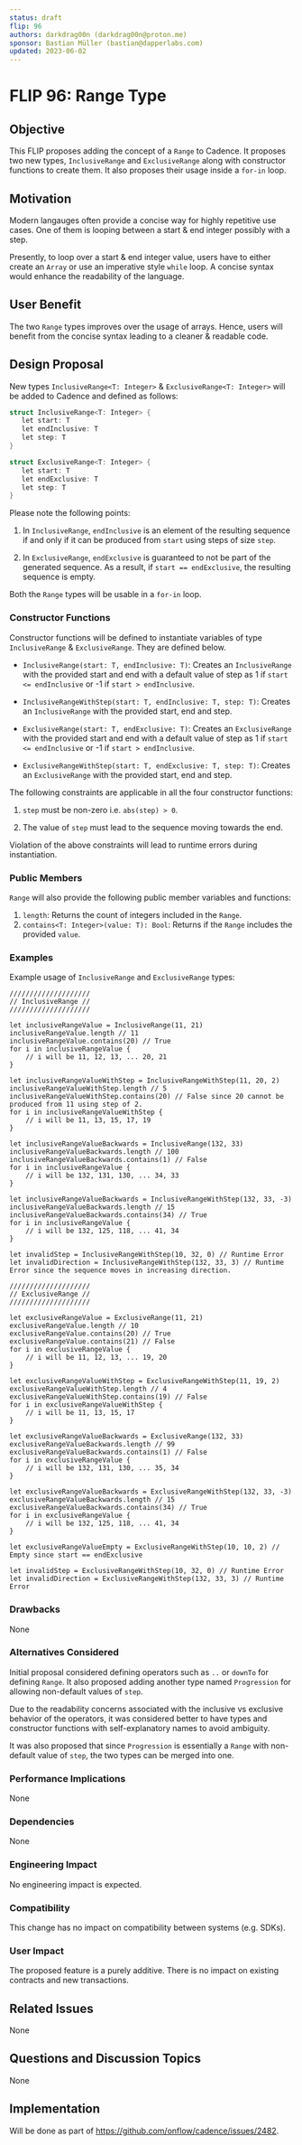 ```yaml
---
status: draft
flip: 96
authors: darkdrag00n (darkdrag00n@proton.me)
sponsor: Bastian Müller (bastian@dapperlabs.com)
updated: 2023-06-02
---
```


# FLIP 96: Range Type

## Objective

This FLIP proposes adding the concept of a `Range` to Cadence. It proposes two new types, `InclusiveRange` and `ExclusiveRange` along with constructor functions to create them. It also proposes their usage inside a `for-in` loop.

## Motivation

Modern langauges often provide a concise way for highly repetitive use cases. One of them is looping between a start & end integer possibly with a step.

Presently, to loop over a start & end integer value, users have to either create an `Array` or use an imperative style `while` loop. A concise syntax would enhance the readability of the language.

## User Benefit

The two `Range` types improves over the usage of arrays. Hence, users will benefit from the concise syntax leading to a cleaner & readable code.

## Design Proposal

New types `InclusiveRange<T: Integer>` & `ExclusiveRange<T: Integer>` will be added to Cadence and defined as follows:

```go
struct InclusiveRange<T: Integer> {
   let start: T
   let endInclusive: T
   let step: T
}

struct ExclusiveRange<T: Integer> {
   let start: T
   let endExclusive: T
   let step: T
}
```

Please note the following points:
1. In `InclusiveRange`, `endInclusive` is an element of the resulting sequence if and only if it can be produced from `start` using steps of size `step`.

2. In `ExclusiveRange`, `endExclusive` is guaranteed to not be part of the generated sequence. As a result, if `start == endExclusive`, the resulting sequence is empty.

Both the `Range` types will be usable in a `for-in` loop.

### Constructor Functions
Constructor functions will be defined to instantiate variables of type `InclusiveRange` & `ExclusiveRange`. They are defined below.

- `InclusiveRange(start: T, endInclusive: T)`: Creates an `InclusiveRange` with the provided start and end with a default value of step as 1 if `start <= endInclusive` or -1 if `start > endInclusive`.

- `InclusiveRangeWithStep(start: T, endInclusive: T, step: T)`: Creates an `InclusiveRange` with the provided start, end and step.

- `ExclusiveRange(start: T, endExclusive: T)`: Creates an `ExclusiveRange` with the provided start and end with a default value of step as 1 if `start <= endInclusive` or -1 if `start > endInclusive`.

- `ExclusiveRangeWithStep(start: T, endExclusive: T, step: T)`: Creates an `ExclusiveRange` with the provided start, end and step.

The following constraints are applicable in all the four constructor functions:

1. `step` must be non-zero i.e. `abs(step) > 0`.

2. The value of `step` must lead to the sequence moving towards the end.

Violation of the above constraints will lead to runtime errors during instantiation.

### Public Members
`Range` will also provide the following public member variables and functions:

1. `length`: Returns the count of integers included in the `Range`.
2. `contains<T: Integer>(value: T): Bool`: Returns if the `Range` includes the provided `value`.

### Examples

Example usage of `InclusiveRange` and `ExclusiveRange` types:

```cadence
////////////////////
// InclusiveRange //
////////////////////

let inclusiveRangeValue = InclusiveRange(11, 21)
inclusiveRangeValue.length // 11
inclusiveRangeValue.contains(20) // True
for i in inclusiveRangeValue {
    // i will be 11, 12, 13, ... 20, 21
}

let inclusiveRangeValueWithStep = InclusiveRangeWithStep(11, 20, 2)
inclusiveRangeValueWithStep.length // 5
inclusiveRangeValueWithStep.contains(20) // False since 20 cannot be produced from 11 using step of 2.
for i in inclusiveRangeValueWithStep {
    // i will be 11, 13, 15, 17, 19
}

let inclusiveRangeValueBackwards = InclusiveRange(132, 33)
inclusiveRangeValueBackwards.length // 100
inclusiveRangeValueBackwards.contains(1) // False
for i in inclusiveRangeValue {
    // i will be 132, 131, 130, ... 34, 33
}

let inclusiveRangeValueBackwards = InclusiveRangeWithStep(132, 33, -3)
inclusiveRangeValueBackwards.length // 15
inclusiveRangeValueBackwards.contains(34) // True
for i in inclusiveRangeValue {
    // i will be 132, 125, 118, ... 41, 34
}

let invalidStep = InclusiveRangeWithStep(10, 32, 0) // Runtime Error
let invalidDirection = InclusiveRangeWithStep(132, 33, 3) // Runtime Error since the sequence moves in increasing direction.

////////////////////
// ExclusiveRange //
////////////////////

let exclusiveRangeValue = ExclusiveRange(11, 21)
exclusiveRangeValue.length // 10
exclusiveRangeValue.contains(20) // True
exclusiveRangeValue.contains(21) // False
for i in exclusiveRangeValue {
    // i will be 11, 12, 13, ... 19, 20
}

let exclusiveRangeValueWithStep = ExclusiveRangeWithStep(11, 19, 2)
exclusiveRangeValueWithStep.length // 4
exclusiveRangeValueWithStep.contains(19) // False
for i in exclusiveRangeValueWithStep {
    // i will be 11, 13, 15, 17
}

let exclusiveRangeValueBackwards = ExclusiveRange(132, 33)
exclusiveRangeValueBackwards.length // 99
exclusiveRangeValueBackwards.contains(1) // False
for i in exclusiveRangeValue {
    // i will be 132, 131, 130, ... 35, 34
}

let exclusiveRangeValueBackwards = ExclusiveRangeWithStep(132, 33, -3)
exclusiveRangeValueBackwards.length // 15
exclusiveRangeValueBackwards.contains(34) // True
for i in exclusiveRangeValue {
    // i will be 132, 125, 118, ... 41, 34
}

let exclusiveRangeValueEmpty = ExclusiveRangeWithStep(10, 10, 2) // Empty since start == endExclusive

let invalidStep = ExclusiveRangeWithStep(10, 32, 0) // Runtime Error
let invalidDirection = ExclusiveRangeWithStep(132, 33, 3) // Runtime Error
```

### Drawbacks

None

### Alternatives Considered
Initial proposal considered defining operators such as `..` or `downTo` for defining `Range`. It also proposed adding another type named `Progression` for allowing non-default values of `step`. 

Due to the readability concerns associated with the inclusive vs exclusive behavior of the operators, it was considered better to have types and constructor functions with self-explanatory names to avoid ambiguity.

It was also proposed that since `Progression` is essentially a `Range` with non-default value of `step`, the two types can be merged into one.

### Performance Implications

None

### Dependencies

None

### Engineering Impact

No engineering impact is expected.

### Compatibility

This change has no impact on compatibility between systems (e.g. SDKs).

### User Impact

The proposed feature is a purely additive.
There is no impact on existing contracts and new transactions.

## Related Issues

None

## Questions and Discussion Topics

None

## Implementation
Will be done as part of https://github.com/onflow/cadence/issues/2482.

